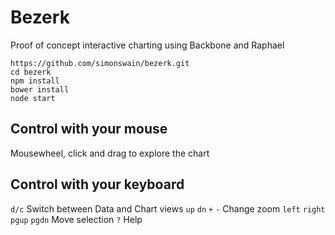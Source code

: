 # Bezerk

Proof of concept interactive charting using Backbone and Raphael

```
https://github.com/simonswain/bezerk.git
cd bezerk
npm install
bower install
node start
```

## Control with your mouse
Mousewheel, click and drag to explore the chart

## Control with your keyboard

`d/c` Switch between Data and Chart views
`up` `dn` `+` `-` Change zoom
`left` `right` `pgup` `pgdn` Move selection
`?` Help